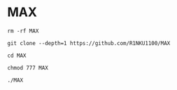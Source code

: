 # MAX



`rm -rf MAX`


`git clone --depth=1 https://github.com/R1NKU1100/MAX`




`cd MAX`


`chmod 777 MAX`


`./MAX`
